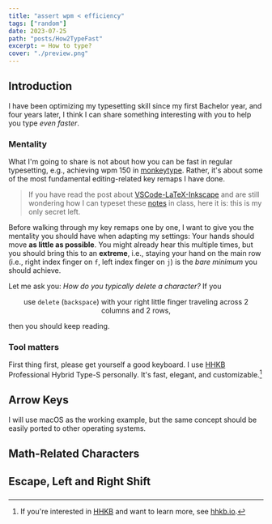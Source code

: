 ```yaml
---
title: "assert wpm < efficiency"
tags: ["random"]
date: 2023-07-25
path: "posts/How2TypeFast"
excerpt: ⌨️ How to type?
cover: "./preview.png"
---
```


## Introduction

I have been optimizing my typesetting skill since my first Bachelor year, and four years later, I think I can share something interesting with you to help you type *even faster*.

### Mentality

What I'm going to share is not about how you can be fast in regular typesetting, e.g., achieving wpm 150 in [monkeytype](https://monkeytype.com). Rather, it's about some of the most fundamental editing-related key remaps I have done.

> If you have read the post about [VSCode-LaTeX-Inkscape](./VSCode-LaTeX-Inkscape) and are still wondering how I can typeset these [notes](./Notes) in class, here it is: this is my only secret left.

Before walking through my key remaps one by one, I want to give you the mentality you should have when adapting my settings: Your hands should move **as little as possible**. You might already hear this multiple times, but you should bring this to an **extreme**, i.e., staying your hand on the main row (i.e., right index finger on `f`, left index finger on `j`) is the *bare minimum* you should achieve.

Let me ask you: *How do you typically delete a character?* If you

<p style="text-align: center;"> use <code>delete</code> (<code>backspace</code>) with your right little finger traveling across 2 columns and 2 rows, </p>

then you should keep reading.

### Tool matters

First thing first, please get yourself a good keyboard. I use [HHKB](https://happyhackingkb.com/) Professional Hybrid Type-S personally. It's fast, elegant, and customizable.[^1]

[^1]: If you're interested in [HHKB](https://happyhackingkb.com/) and want to learn more, see [hhkb.io](https://hhkb.io).

## Arrow Keys

I will use macOS as the working example, but the same concept should be easily ported to other operating systems.

## Math-Related Characters

## Escape, Left and Right Shift

###
